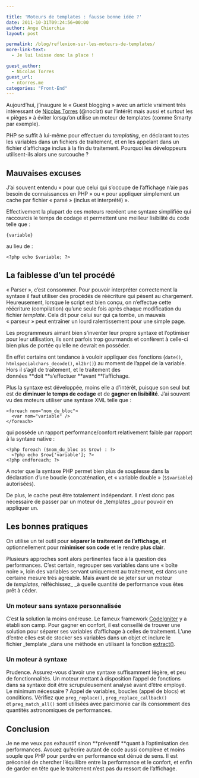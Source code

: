 ```yaml
---

title: 'Moteurs de templates : fausse bonne idée ?'
date: 2011-10-31T09:24:56+00:00
author: Ange Chierchia
layout: post

permalink: /blog/reflexion-sur-les-moteurs-de-templates/
more-link-text:
  - Je lui laisse donc la place !

guest_author:
  - Nicolas Torres
guest_url:
  - ntorres.me
categories: "Front-End"
---
```

<span class="author_note">Aujourd&rsquo;hui, j&rsquo;inaugure le &laquo;&nbsp;Guest blogging&nbsp;&raquo; avec un article vraiment très intéressant de <a title="Nicolas Torres, élève ingénieur passionné de Web design" href="http://ntorres.me" target="_blank">Nicolas Torres</a> (@noclat) sur l&rsquo;intérêt mais aussi et surtout les &laquo;&nbsp;pièges&nbsp;&raquo; à éviter lorsqu&rsquo;on utilise un moteur de templates (comme Smarty par exemple).</span>

<!--more-->

PHP se suffit à lui-même pour effectuer du _templating_, en déclarant toutes les variables dans un fichiers de traitement, et en les appelant dans un fichier d&rsquo;affichage inclus à la fin du traitement. Pourquoi les développeurs utilisent-ils alors une surcouche ?

## Mauvaises excuses

J&rsquo;ai souvent entendu &laquo;&nbsp;pour que celui qui s&rsquo;occupe de l&rsquo;affichage n&rsquo;aie pas besoin de connaissances en PHP&nbsp;&raquo; ou &laquo;&nbsp;pour appliquer simplement un cache par fichier &laquo;&nbsp;parsé&nbsp;&raquo; (inclus et interprété)&nbsp;&raquo;.

Effectivement la plupart de ces moteurs recréent une syntaxe simplifiée qui raccourcis le temps de codage et permettent une meilleur lisibilité du code telle que :

    {variable}

au lieu de :

    <?php echo $variable; ?>

## La faiblesse d&rsquo;un tel procédé

&laquo;&nbsp;Parser&nbsp;&raquo;, c&rsquo;est consommer. Pour pouvoir interpréter correctement la syntaxe il faut utiliser des procédés de réécriture qui pèsent au chargement. Heureusement, lorsque le script est bien conçu, on n&rsquo;effectue cette réécriture (compilation) qu&rsquo;une seule fois après chaque modification du fichier _template_. Cela dit pour celui sur qui ça tombe, un mauvais &laquo;&nbsp;parseur&nbsp;&raquo; peut entraîner un lourd ralentissement pour une simple page.

Les programmeurs aimant bien s&rsquo;inventer leur propre syntaxe et l&rsquo;optimiser pour leur utilisation, ils sont parfois trop gourmands et confèrent à celle-ci bien plus de portée qu&rsquo;elle ne devrait en posséder.

En effet certains ont tendance à vouloir appliquer des fonctions (`date()`, `htmlspecialchars_decode()`, `nl2br()`) au moment de l&rsquo;appel de la variable. Hors il s&rsquo;agit de traitement, et le traitement des données **doit **s&rsquo;effectuer **avant **l&rsquo;affichage.

Plus la syntaxe est développée, moins elle a d&rsquo;intérêt, puisque son seul but est de **diminuer le temps de codage** et de **gagner en lisibilité**. J&rsquo;ai souvent vu des moteurs utiliser une syntaxe XML telle que :

    <foreach nom="nom_du_bloc">
      <var nom="variable" />
    </foreach>

qui possède un rapport performance/confort relativement faible par rapport à la syntaxe native :

    <?php foreach ($nom_du_bloc as $row) : ?>
      <?php echo $row['variable']; ?>
    <?php endforeach; ?>

A noter que la syntaxe PHP permet bien plus de souplesse dans la déclaration d&rsquo;une boucle (concaténation, et &laquo;&nbsp;variable double&nbsp;&raquo; (`$$variable`) autorisées).

De plus, le cache peut être totalement indépendant. Il n&rsquo;est donc pas nécessaire de passer par un moteur de _templates _pour pouvoir en appliquer un.

## Les bonnes pratiques

On utilise un tel outil pour **séparer le traitement de l&rsquo;affichage**, et optionnellement pour **minimiser son code** et le rendre **plus clair**.

Plusieurs approches sont alors pertinentes face à la question des performances. C&rsquo;est certain, regrouper ses variables dans une &laquo;&nbsp;boîte noire&nbsp;&raquo;, loin des variables servant uniquement au traitement, est dans une certaine mesure très agréable. Mais avant de se jeter sur un moteur de _templates_, rélféchissez_ _à quelle quantité de performance vous êtes prêt à céder.

### Un moteur sans syntaxe personnalisée

C&rsquo;est la solution la moins onéreuse. Le fameux framework [CodeIgniter](http://codeigniter.com/) y a établi son camp. Pour gagner en confort, il est conseillé de trouver une solution pour séparer ses variables d&rsquo;affichage à celles de traitement. L&rsquo;une d&rsquo;entre elles est de stocker ses variables dans un objet et inclure le fichier _template _dans une méthode en utilisant la fonction [extract()](http://php.net/manual/fr/function.extract.php).

### Un moteur à syntaxe

Prudence. Assurez-vous d&rsquo;avoir une syntaxe suffisamment légère, et peu de fonctionnalités. Un moteur mettant à disposition l&rsquo;appel de fonctions dans sa syntaxe doit être scrupuleusement analysé avant d&rsquo;être employé. Le minimum nécessaire ? Appel de variables, boucles (appel de blocs) et conditions. Vérifiez que `preg_replace()`, `preg_replace_callback()` et `preg_match_all()` sont utilisées avec parcimonie car ils consomment des quantités astronomiques de performances.

## Conclusion

Je ne me veux pas exhaustif sinon **préventif **quant à l&rsquo;optimisation des performances. Avouez qu&rsquo;écrire autant de code aussi complexe et moins souple que PHP pour perdre en performance est dénué de sens. Il est préconisé de chercher l&rsquo;équilibre entre la performance et le confort, et enfin de garder en tête que le traitement n&rsquo;est pas du ressort de l&rsquo;affichage.
